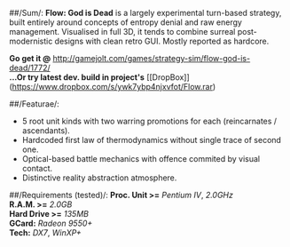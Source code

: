 ##/Sum/:
**Flow: God is Dead** is a largely experimental turn-based strategy, built entirely around concepts of entropy denial and raw energy management. Visualised in full 3D, it tends to combine surreal post-modernistic designs with clean retro GUI. Mostly reported as hardcore.

**Go get it @** http://gamejolt.com/games/strategy-sim/flow-god-is-dead/1772/  
**...Or try latest dev. build in project's** [[DropBox]] (https://www.dropbox.com/s/ywk7ybp4njxvfot/Flow.rar)

##/Featurae/:
-	5 root unit kinds with two warring promotions for each (reincarnates / ascendants).
-	Hardcoded first law of thermodynamics without single trace of second one.
-	Optical-based battle mechanics with offence commited by visual contact.
-	Distinctive reality abstraction atmosphere.

##/Requirements (tested)/:
**Proc. Unit >=** *Pentium IV*, *2.0GHz*  
**R.A.M. >=** *2.0GB*  
**Hard Drive >=** *135MB*  
**GCard:** *Radeon 9550+*  
**Tech:** *DX7*, *WinXP+*
